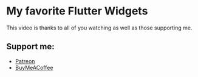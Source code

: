 # My favorite Flutter Widgets

This video is thanks to all of you watching as well as those supporting me. 

## Support me:
* [Patreon](https://www.patreon.com/RobertBrunhage)
* [BuyMeACoffee](https://www.buymeacoffee.com/robertbrunhage)
